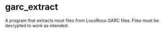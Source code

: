 # garc_extract
A program that extracts most files from LocoRoco GARC files. Files must be decrypted to work as intended.
